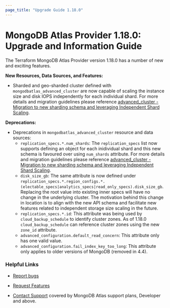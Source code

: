 ```yaml
---
page_title: "Upgrade Guide 1.18.0"
---
```


# MongoDB Atlas Provider 1.18.0: Upgrade and Information Guide

The Terraform MongoDB Atlas Provider version 1.18.0 has a number of new and exciting features.

**New Resources, Data Sources, and Features:**

- Sharded and geo-sharded cluster defined with `mongodbatlas_advanced_cluster` are now capable of scaling the instance size and disk IOPS independently for each individual shard. For more details and migration guidelines please reference [advanced_cluster - Migration to new sharding schema and leveraging Independent Shard Scaling](https://registry.terraform.io/providers/mongodb/mongodbatlas/latest/docs/guides/advanced-cluster-new-sharding-schema).

**Deprecations:**

- Deprecations in `mongodbatlas_advanced_cluster` resource and data sources:
    - `replication_specs.*.num_shards`: The `replication_specs` list now supports defining an object for each inidividual shard and this new schema is favoured over using `num_shards` attribute. For more details and migration guidelines please reference [advanced_cluster - Migration to new sharding schema and leveraging Independent Shard Scaling](https://registry.terraform.io/providers/mongodb/mongodbatlas/latest/docs/guides/advanced-cluster-new-sharding-schema).
    - `disk_size_gb`: The same attribute is now defined under `replication_specs.*.region_configs.*.(electable_specs|analytics_specs|read_only_specs).disk_size_gb`. Replacing the root value into existing inner specs will have no change in the underlying cluster. The motivation behind this change in location is to align with the new API schema and facilitate new features related to independent storage size scaling in the future.
    - `replication_specs.*.id`: This attribute was being used by `cloud_backup_schedule` to identify cluster zones. As of 1.18.0 `cloud_backup_schedule` can reference cluster zones using the new `zone_id` attribute.
    - `advanced_configuration.default_read_concern`: This attribute only has one valid value.
    - `advanced_configuration.fail_index_key_too_long`: This attribute only applies to older versions of MongoDB (removed in 4.4).

### Helpful Links

* [Report bugs](https://github.com/mongodb/terraform-provider-mongodbatlas/issues)

* [Request Features](https://feedback.mongodb.com/forums/924145-atlas?category_id=370723)

* [Contact Support](https://docs.atlas.mongodb.com/support/) covered by MongoDB Atlas support plans, Developer and above.
